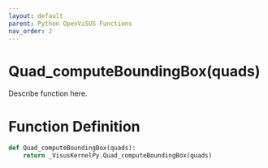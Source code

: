 ```yaml
---
layout: default
parent: Python OpenViSUS Functions
nav_order: 2
---
```


# Quad_computeBoundingBox(quads)

Describe function here.

# Function Definition

```python
def Quad_computeBoundingBox(quads):
    return _VisusKernelPy.Quad_computeBoundingBox(quads)
```